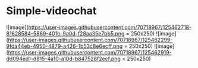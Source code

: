 # Simple-videochat
![image](https://user-images.githubusercontent.com/70718967/125462718-81628584-5869-401b-9a0d-f28aa35e7bb5.png = 250x250)
![image](https://user-images.githubusercontent.com/70718967/125462299-9fda44eb-4950-4879-a426-1b53c8e6ecff.png = 250x250)
![image](https://user-images.githubusercontent.com/70718967/125462919-dd094ed1-d815-4a10-a10d-b847528f2ecf.png = 250x250)
